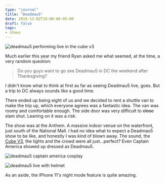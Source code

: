 ```yaml
---
type: "journal"
title: "Deadmau5"
date: 2019-12-02T19:00:00-05:00
draft: false
tags:
- shows
---
```


![deadmau5 performing live in the cube v3](https://res.cloudinary.com/dpmsynxig/image/upload/c_scale,f_auto,q_auto:good,w_1920/v1581043392/2019_dc/deadmau5-live.jpg)

Much earlier this year my friend Ryan asked me what seemed, at the time, a very random question:

> Do you guys want to go see Deadmau5 in DC the weekend after Thanksgiving?

I didn't know what to think at first as far as seeing Deadmau5 live, goes. But a trip to DC always sounds like a good time.

There ended up being eight of us and we decided to rent a shuttle van to make the trip up, which everyone agrees was a fantastic idea. The van was roomy and comfortable enough. The side door was very difficult to ~~close~~ slam shut. Leaning on it was a _risk_.

The show was at the Anthem. A massive indoor venue on the waterfront, just south of the National Mall. I had no idea what to expect a Deadmau5 show to be like, and honestly I was kind of blown away. The sound, the [Cube V3](https://www.youtube.com/watch?v=waGzVes6PWY), the lights and the crowd were all just...perfect? Even Captain America showed up dressed as Deadmau5.

![deadmau5 captain america cosplay](https://res.cloudinary.com/dpmsynxig/image/upload/c_scale,f_auto,q_auto:good,w_1920/v1581042747/2019_dc/captain-america-deadmau5.jpg)

![deadmau5 live with helmet](https://res.cloudinary.com/dpmsynxig/image/upload/c_scale,f_auto,q_auto:good,w_1920/v1581043251/2019_dc/deadmau5-helmet.jpg)

As an aside, the iPhone 11's night mode feature is quite amazing.

